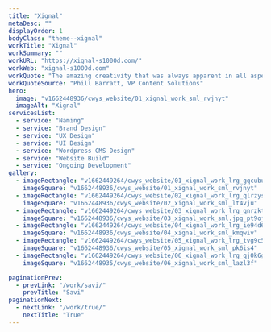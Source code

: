 ```yaml
---
title: "Xignal"
metaDesc: ""
displayOrder: 1
bodyClass: "theme--xignal"
workTitle: "Xignal"
workSummary: ""
workURL: "https://xignal-s1000d.com/"
workWeb: "xignal-s1000d.com"
workQuote: "The amazing creativity that was always apparent in all aspects of the work presented to us. Also the team's willingness to go the extra mile. From day one, the team had a rapid grasp of the solution we were launching, the audience and the industry (which is pretty impressive given the niche nature and complexity of our B2B offerings)"
workQuoteSource: "Phill Barratt, VP Content Solutions"
hero:
  image: "v1662448936/cwys_website/01_xignal_work_sml_rvjnyt"
  imageAlt: "Xignal"
servicesList:
  - service: "Naming"
  - service: "Brand Design"
  - service: "UX Design"
  - service: "UI Design"
  - service: "Wordpress CMS Design"
  - service: "Website Build"
  - service: "Ongoing Development"
gallery:
  - imageRectangle: "v1662449264/cwys_website/01_xignal_work_lrg_gqcubu"
    imageSquare: "v1662448936/cwys_website/01_xignal_work_sml_rvjnyt"
  - imageRectangle: "v1662449264/cwys_website/02_xignal_work_lrg_qlrzys"
    imageSquare: "v1662448936/cwys_website/02_xignal_work_sml_lt4vju"
  - imageRectangle: "v1662449264/cwys_website/03_xignal_work_lrg_qnrzkt"
    imageSquare: "v1662448936/cwys_website/03_xignal_work_sml.jpg_pt9ojk"
  - imageRectangle: "v1662449264/cwys_website/04_xignal_work_lrg_ie94d6"
    imageSquare: "v1662448936/cwys_website/04_xignal_work_sml_kmqwiv"
  - imageRectangle: "v1662449264/cwys_website/05_xignal_work_lrg_tvg9c5"
    imageSquare: "v1662448936/cwys_website/05_xignal_work_sml_pk6is4"
  - imageRectangle: "v1662449264/cwys_website/06_xignal_work_lrg_qj0k6g"
    imageSquare: "v1662448935/cwys_website/06_xignal_work_sml_lazl3f"    

paginationPrev:
  - prevLink: "/work/savi/"
    prevTitle: "Savi"
paginationNext:
  - nextLink: "/work/true/"
    nextTitle: "True"
---
```

